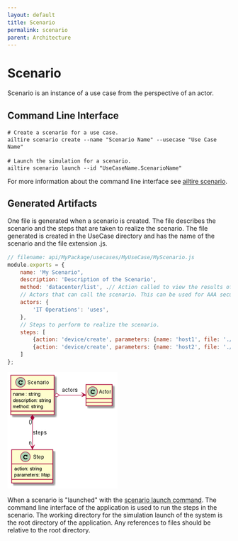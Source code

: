 ```yaml
---
layout: default
title: Scenario
permalink: scenario
parent: Architecture
---
```


# Scenario

Scenario is an instance of a use case from the perspective of an actor.

## Command Line Interface

```shell
# Create a scenario for a use case.
ailtire scenario create --name "Scenario Name" --usecase "Use Case Name"

# Launch the simulation for a scenario.
ailtire scenario launch --id "UseCaseName.ScenarioName"
```

For more information about the command line interface see [ailtire scenario](cli-scenario).

## Generated Artifacts

One file is generated when a scenario is created. The file describes the scenario and the steps that are taken to
realize the scenario. The file generated is created in the UseCase directory and has the name of the scenario and the
file extension .js.

```javascript
// filename: api/MyPackage/usecases/MyUseCase/MyScenario.js
module.exports = {
    name: 'My Scenario",
    description: 'Description of the Scenario',
    method: 'datacenter/list', .// Action called to view the results of the scenario.
    // Actors that can call the scenario. This can be used for AAA secuirty of the system.
    actors: {
        'IT Operations': 'uses',
    },
    // Steps to perform to realize the scenario.
    steps: [
        {action: 'device/create', parameters: {name: 'host1', file: './templates/device.yaml'}},
        {action: 'device/create', parameters: {name: 'host2', file: './templates/device.yaml'}},
    ]
};
```
![Scenario Logical](Logical.png)

When a scenario is "launched" with the [scenario launch command](cli-scenario-launch). The command line interface of the
application is used to run the steps in the scenario. The working directory for the simulation launch of the system is
the root directory of the application. Any references to files should be relative to the root directory.


